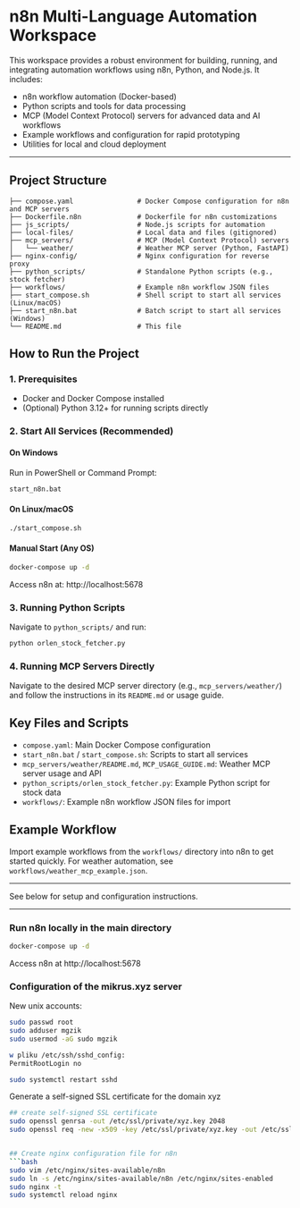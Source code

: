 # n8n Multi-Language Automation Workspace

This workspace provides a robust environment for building, running, and integrating automation workflows using n8n, Python, and Node.js. It includes:
- n8n workflow automation (Docker-based)
- Python scripts and tools for data processing
- MCP (Model Context Protocol) servers for advanced data and AI workflows
- Example workflows and configuration for rapid prototyping
- Utilities for local and cloud deployment


---

## Project Structure

```
├── compose.yaml                # Docker Compose configuration for n8n and MCP servers
├── Dockerfile.n8n              # Dockerfile for n8n customizations
├── js_scripts/                 # Node.js scripts for automation
├── local-files/                # Local data and files (gitignored)
├── mcp_servers/                # MCP (Model Context Protocol) servers
│   └── weather/                # Weather MCP server (Python, FastAPI)
├── nginx-config/               # Nginx configuration for reverse proxy
├── python_scripts/             # Standalone Python scripts (e.g., stock fetcher)
├── workflows/                  # Example n8n workflow JSON files
├── start_compose.sh            # Shell script to start all services (Linux/macOS)
├── start_n8n.bat               # Batch script to start all services (Windows)
└── README.md                   # This file
```

## How to Run the Project

### 1. Prerequisites
- Docker and Docker Compose installed
- (Optional) Python 3.12+ for running scripts directly

### 2. Start All Services (Recommended)

#### On Windows
Run in PowerShell or Command Prompt:
```bat
start_n8n.bat
```

#### On Linux/macOS
```bash
./start_compose.sh
```

#### Manual Start (Any OS)
```bash
docker-compose up -d
```

Access n8n at: http://localhost:5678

### 3. Running Python Scripts
Navigate to `python_scripts/` and run:
```bash
python orlen_stock_fetcher.py
```

### 4. Running MCP Servers Directly
Navigate to the desired MCP server directory (e.g., `mcp_servers/weather/`) and follow the instructions in its `README.md` or usage guide.

## Key Files and Scripts

- `compose.yaml`: Main Docker Compose configuration
- `start_n8n.bat` / `start_compose.sh`: Scripts to start all services
- `mcp_servers/weather/README.md`, `MCP_USAGE_GUIDE.md`: Weather MCP server usage and API
- `python_scripts/orlen_stock_fetcher.py`: Example Python script for stock data
- `workflows/`: Example n8n workflow JSON files for import

## Example Workflow

Import example workflows from the `workflows/` directory into n8n to get started quickly. For weather automation, see `workflows/weather_mcp_example.json`.

---

See below for setup and configuration instructions.

---

### Run n8n locally in the main directory
```bash
docker-compose up -d 
```

Access n8n at http://localhost:5678


### Configuration of the mikrus.xyz server
New unix accounts:
```bash
sudo passwd root
sudo adduser mgzik
sudo usermod -aG sudo mgzik

w pliku /etc/ssh/sshd_config:
PermitRootLogin no

sudo systemctl restart sshd
```


Generate a self-signed SSL certificate for the domain xyz
```bash
## create self-signed SSL certificate
sudo openssl genrsa -out /etc/ssl/private/xyz.key 2048
sudo openssl req -new -x509 -key /etc/ssl/private/xyz.key -out /etc/ssl/certs/xyz.crt -days 760


## Create nginx configuration file for n8n
```bash
sudo vim /etc/nginx/sites-available/n8n
sudo ln -s /etc/nginx/sites-available/n8n /etc/nginx/sites-enabled
sudo nginx -t
sudo systemctl reload nginx
```
